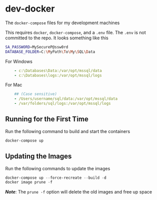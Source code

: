 # dev-docker

The `docker-compose` files for my development machines

This requires `docker`, `docker-compose`, and a `.env` file.  The `.env` is not committed to the repo.  It looks something like this

```bash
SA_PASSWORD=MySecureP@ssw0rd
DATABASE_FOLDER=C:\MyPath\To\My\SQL\Data
```

For Windows

```yaml
    - c:\Databases\Data:/var/opt/mssql/data
    - c:\Databases\logs:/var/opt/mssql/logs
```

For Mac

```yaml
    ## (Case sensitive)
    - /Users/username/sql/data:/var/opt/mssql/data
    - /var/folders/sql/logs:/var/opt/mssql/logs
```

## Running for the First Time

Run the following command to build and start the containers

```bash
docker-compose up
```

## Updating the Images

Run the following commands to update the images

```ps1
docker-compose up --force-recreate --build -d
docker image prune -f
```

***Note***: The `prune -f` option will delete the old images and free up space
